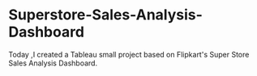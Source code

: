 # Superstore-Sales-Analysis-Dashboard
Today ,I created a Tableau small project based on Flipkart's Super Store Sales Analysis Dashboard.  
